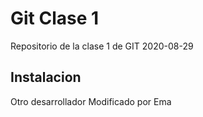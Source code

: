 # Git Clase 1

Repositorio de la clase 1 de GIT 2020-08-29

## Instalacion
Otro desarrollador
Modificado por Ema
